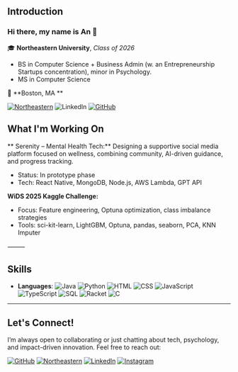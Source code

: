 ## Introduction

### Hi there, my name is **An** 👋

🎓 **Northeastern University**, *Class of 2026*
  * BS in Computer Science + Business Admin (w. an Entrepreneurship Startups concentration), minor in Psychology.
  * MS in Computer Science
    
📍 **Boston, MA **

[![Northeastern](https://img.shields.io/badge/Email-bui.huu@northeastern.edu-maroon?style=flat-square&logo=gmail&logoColor=white)](mailto:bui.huu@northeastern.edu)  ![LinkedIn](https://img.shields.io/badge/LinkedIn-PhuongAn-blue?style=flat-square&logo=linkedin)  [![GitHub](https://img.shields.io/badge/GitHub-phganie-black?style=flat-square&logo=github)](https://github.com/phganie) 
  
## What I'm Working On
**	Serenity – Mental Health Tech:** Designing a supportive social media platform focused on wellness, combining community, AI-driven guidance, and progress tracking.
   * Status: In prototype phase
   * Tech: React Native, MongoDB, Node.js, AWS Lambda, GPT API

**WiDS 2025 Kaggle Challenge:**
   * Focus: Feature engineering, Optuna optimization, class imbalance strategies
   * Tools: sci-kit-learn, LightGBM, Optuna, pandas, seaborn, PCA, KNN Imputer

⸻


## Skills
 
- **Languages**:
![Java](https://img.shields.io/badge/Java-007396?style=flat-square&logo=java&logoColor=white)
![Python](https://img.shields.io/badge/Python-3776AB?style=flat-square&logo=python&logoColor=white)
![HTML](https://img.shields.io/badge/HTML5-E34F26?style=flat-square&logo=html5&logoColor=white)
![CSS](https://img.shields.io/badge/CSS3-1572B6?style=flat-square&logo=css3&logoColor=white)
![JavaScript](https://img.shields.io/badge/JavaScript-F7DF1E?style=flat-square&logo=javascript&logoColor=black)
![TypeScript](https://img.shields.io/badge/TypeScript-3178C6?style=flat-square&logo=typescript&logoColor=white)
![SQL](https://img.shields.io/badge/SQL-003B57?style=flat-square&logo=postgresql&logoColor=white)
![Racket](https://img.shields.io/badge/Racket-9F1D20?style=flat-square&logo=racket&logoColor=white)
![C](https://img.shields.io/badge/C-A8B9CC?style=flat-square&logo=c&logoColor=black)
-----

## Let's Connect!

I’m always open to collaborating or just chatting about tech, psychology, and impact-driven innovation. Feel free to reach out:

[![GitHub](https://img.shields.io/badge/GitHub-phganie-black?style=flat-square&logo=github)](https://github.com/phganie)    [![Northeastern](https://img.shields.io/badge/Email-bui.huu@northeastern.edu-maroon?style=flat-square&logo=gmail&logoColor=white)](mailto:bui.huu@northeastern.edu)   [![LinkedIn](https://img.shields.io/badge/LinkedIn-PhuongAn-blue?style=flat-square&logo=linkedin)](https://www.linkedin.com/in/phuongan-bui/)   [![Instagram](https://img.shields.io/badge/Instagram-@phganiee_-E4405F?style=flat-square&logo=instagram&logoColor=white)](https://instagram.com/phganiee_)
